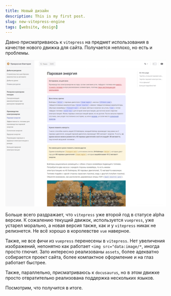 ```yaml
---
title: Новый дизайн
description: This is my first post.
slug: new-vitepress-engine
tags: [website, design]
---
```


Давно присматриваюсь к `vitepress` на предмет использования в качестве нового движка для сайта. Получается неплохо, но есть и проблемы.

<!-- truncate -->

![Новый дизайн](./screenshot.png)

Больше всего раздражает, что `vitepress` уже второй год в статусе alpha версии. К сожалению текущий движок, используется `vuepress`, уже устарел морально, а новая версия также, как и у `vitepress` никак не релизнется. Не всё хорошо в королевстве `vue` наверное.

Также, не все фичи из `vuepress` перенесены в `vitepress`. Нет увеличения изображений, непонятно как работает `<img src="data:image/*`, иногда просто глючит. Зато интересно реализованы `assets`, более адекватно собирается проект сайта, более компактное оформление и на глаз работает быстрее.

Также, параллельно, присматриваюсь к `docusaurus`, но в этом движке просто отвратительно реализована поддержка нескольких языков.

Посмотрим, что получится в итоге.
